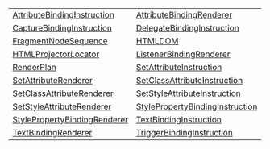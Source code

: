 |                                                                                                   |                                                                                                        |
| ------------------------------------------------------------------------------------------------- | ------------------------------------------------------------------------------------------------------ |
| [AttributeBindingInstruction](/runtime-html/class/instructions/attributebindinginstruction.md)    | [AttributeBindingRenderer](/runtime-html/class/html-renderer/attributebindingrenderer.md)              |
| [CaptureBindingInstruction](/runtime-html/class/instructions/capturebindinginstruction.md)        | [DelegateBindingInstruction](/runtime-html/class/instructions/delegatebindinginstruction.md)           |
| [FragmentNodeSequence](/runtime-html/class/dom/fragmentnodesequence.md)                           | [HTMLDOM](/runtime-html/class/dom/htmldom.md)                                                          |
| [HTMLProjectorLocator](/runtime-html/class/projectors/htmlprojectorlocator.md)                    | [ListenerBindingRenderer](/runtime-html/class/html-renderer/listenerbindingrenderer.md)                |
| [RenderPlan](/runtime-html/class/create-element/renderplan.md)                                    | [SetAttributeInstruction](/runtime-html/class/instructions/setattributeinstruction.md)                 |
| [SetAttributeRenderer](/runtime-html/class/html-renderer/setattributerenderer.md)                 | [SetClassAttributeInstruction](/runtime-html/class/instructions/setclassattributeinstruction.md)       |
| [SetClassAttributeRenderer](/runtime-html/class/html-renderer/setclassattributerenderer.md)       | [SetStyleAttributeInstruction](/runtime-html/class/instructions/setstyleattributeinstruction.md)       |
| [SetStyleAttributeRenderer](/runtime-html/class/html-renderer/setstyleattributerenderer.md)       | [StylePropertyBindingInstruction](/runtime-html/class/instructions/stylepropertybindinginstruction.md) |
| [StylePropertyBindingRenderer](/runtime-html/class/html-renderer/stylepropertybindingrenderer.md) | [TextBindingInstruction](/runtime-html/class/instructions/textbindinginstruction.md)                   |
| [TextBindingRenderer](/runtime-html/class/html-renderer/textbindingrenderer.md)                   | [TriggerBindingInstruction](/runtime-html/class/instructions/triggerbindinginstruction.md)             |